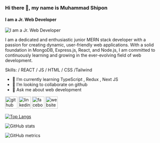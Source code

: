 ### Hi there 👋, my name is Muhammad Shipon
#### I am a Jr. Web Developer
![I am a Jr. Web Developer](https://camo.githubusercontent.com/2fd958abe738486c316e62969e00f075b8023ee58246fbe75be79be4babcdd9f/68747470733a2f2f7777772e696e7465726e65746372656174696f6e2e6e65742f77702d636f6e74656e742f75706c6f6164732f323031352f30342f62616e6e65722d7765622d646576656c6f706d656e742e706e67)

I am a dedicated and enthusiastic junior MERN stack developer with a passion for creating dynamic, user-friendly web applications. With a solid foundation in MongoDB, Express.js, React, and Node.js, I am committed to continuously learning and growing in the ever-evolving field of web development.

Skills:  / REACT / JS / HTML / CSS /Tailwind

- 🌱 I’m currently learning TypeScript , Redux , Next JS 
- 👯 I’m looking to collaborate on github 
- 💬 Ask me about web development 


[<img src='https://cdn.jsdelivr.net/npm/simple-icons@3.0.1/icons/github.svg' alt='github' height='40'>](https://github.com/https://github.com/Muhammadshipon)  [<img src='https://cdn.jsdelivr.net/npm/simple-icons@3.0.1/icons/linkedin.svg' alt='linkedin' height='40'>](https://www.linkedin.com/in/https://www.linkedin.com/in/md-shipon//)  [<img src='https://cdn.jsdelivr.net/npm/simple-icons@3.0.1/icons/facebook.svg' alt='facebook' height='40'>](https://www.facebook.com/https://www.facebook.com/shiponahmedmim/)  [<img src='https://cdn.jsdelivr.net/npm/simple-icons@3.0.1/icons/icloud.svg' alt='website' height='40'>](https://mernstack-portfolio-of-shipon.netlify.app/)  

[![Top Langs](https://github-readme-stats.vercel.app/api/top-langs/?username=https://github.com/Muhammadshipon)](https://github.com/anuraghazra/github-readme-stats)

![GitHub stats](https://github-readme-stats.vercel.app/api?username=https://github.com/Muhammadshipon&show_icons=true)  

![GitHub metrics](https://metrics.lecoq.io/https://github.com/Muhammadshipon)  

